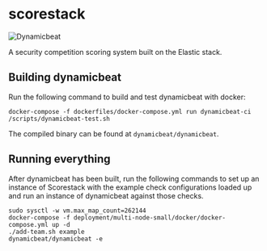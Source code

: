 # scorestack

![Dynamicbeat](https://github.com/scorestack/scorestack/workflows/Dynamicbeat/badge.svg)

A security competition scoring system built on the Elastic stack.

## Building dynamicbeat

Run the following command to build and test dynamicbeat with docker:

```shell
docker-compose -f dockerfiles/docker-compose.yml run dynamicbeat-ci /scripts/dynamicbeat-test.sh
```

The compiled binary can be found at `dynamicbeat/dynamicbeat`.

## Running everything

After dynamicbeat has been built, run the following commands to set up an
instance of Scorestack with the example check configurations loaded up and run
an instance of dynamicbeat against those checks.

```shell
sudo sysctl -w vm.max_map_count=262144
docker-compose -f deployment/multi-node-small/docker/docker-compose.yml up -d
./add-team.sh example
dynamicbeat/dynamicbeat -e
```
